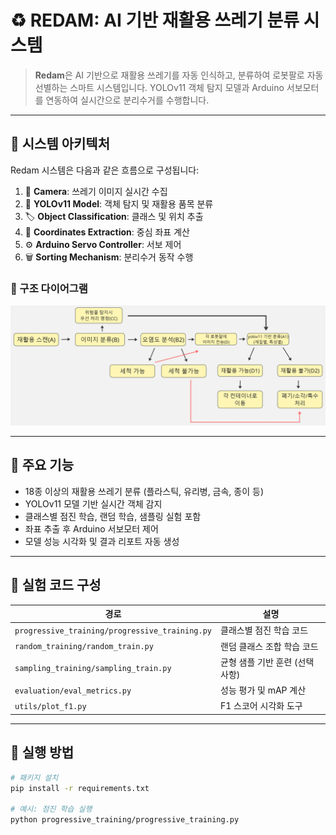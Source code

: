 # ♻️ REDAM: AI 기반 재활용 쓰레기 분류 시스템

> **Redam**은 AI 기반으로 재활용 쓰레기를 자동 인식하고, 분류하여 로봇팔로 자동 선별하는 스마트 시스템입니다. YOLOv11 객체 탐지 모델과 Arduino 서보모터를 연동하여 실시간으로 분리수거를 수행합니다.

---

## 🧠 시스템 아키텍처

Redam 시스템은 다음과 같은 흐름으로 구성됩니다:

1. 📸 **Camera**: 쓰레기 이미지 실시간 수집
2. 🤖 **YOLOv11 Model**: 객체 탐지 및 재활용 품목 분류
3. 🏷️ **Object Classification**: 클래스 및 위치 추출
4. 📍 **Coordinates Extraction**: 중심 좌표 계산
5. ⚙️ **Arduino Servo Controller**: 서보 제어
6. 🗑️ **Sorting Mechanism**: 분리수거 동작 수행

### 🔽 구조 다이어그램

![Redam 시스템 아키텍처](docs/5.png)

---

## 📁 주요 기능

- 18종 이상의 재활용 쓰레기 분류 (플라스틱, 유리병, 금속, 종이 등)
- YOLOv11 모델 기반 실시간 객체 감지
- 클래스별 점진 학습, 랜덤 학습, 샘플링 실험 포함
- 좌표 추출 후 Arduino 서보모터 제어
- 모델 성능 시각화 및 결과 리포트 자동 생성

---

## 🔬 실험 코드 구성

| 경로 | 설명 |
|------|------|
| `progressive_training/progressive_training.py` | 클래스별 점진 학습 코드 |
| `random_training/random_train.py` | 랜덤 클래스 조합 학습 코드 |
| `sampling_training/sampling_train.py` | 균형 샘플 기반 훈련 (선택사항) |
| `evaluation/eval_metrics.py` | 성능 평가 및 mAP 계산 |
| `utils/plot_f1.py` | F1 스코어 시각화 도구 |

---

## 🚀 실행 방법

```bash
# 패키지 설치
pip install -r requirements.txt

# 예시: 점진 학습 실행
python progressive_training/progressive_training.py
